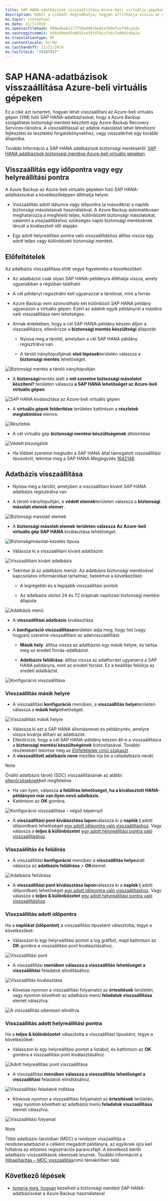 ```yaml
---
title: SAP HANA-adatbázisok visszaállítása Azure-beli virtuális gépeken
description: Ebből a cikkből megtudhatja, hogyan állíthatja vissza az Azure Virtual Machines-on futó SAP HANA adatbázisokat.
ms.topic: conceptual
ms.date: 11/7/2019
ms.openlocfilehash: 999edba61177758ad9039e81e789efcef99ca1de
ms.sourcegitcommit: e50a39eb97a0b52ce35fd7b1cf16c7a9091d5a2a
ms.translationtype: MT
ms.contentlocale: hu-HU
ms.lasthandoff: 11/21/2019
ms.locfileid: "74287917"
---
```

# <a name="restore-sap-hana-databases-on-azure-vms"></a>SAP HANA-adatbázisok visszaállítása Azure-beli virtuális gépeken

Ez a cikk azt ismerteti, hogyan lehet visszaállítani az Azure-beli virtuális gépen (VM) futó SAP HANA-adatbázisokat, hogy a Azure Backup szolgáltatás biztonsági mentést készített egy Azure Backup Recovery Services-tárolóra. A visszaállítással az adatok másolatait lehet létrehozni fejlesztési és tesztelési forgatókönyvekhez, vagy visszatérhet egy korábbi állapotba.

További információ a SAP HANA adatbázisok biztonsági mentéséről: [SAP HANA adatbázisok biztonsági mentése Azure-beli virtuális gépeken](https://docs.microsoft.com/azure/backup/backup-azure-sap-hana-database).

## <a name="restore-to-a-point-in-time-or-to-a-recovery-point"></a>Visszaállítás egy időpontra vagy egy helyreállítási pontra

A Azure Backup az Azure-beli virtuális gépeken futó SAP HANA-adatbázisokat a következőképpen állíthatja helyre:

* Visszaállítás adott dátumra vagy időpontra (a másodikra) a naplók biztonsági másolatainak használatával. A Azure Backup automatikusan meghatározza a megfelelő teljes, különbözeti biztonsági másolatokat, valamint a visszaállításhoz szükséges napló biztonsági mentésének láncát a kiválasztott idő alapján.

* Egy adott helyreállítási pontra való visszaállításhoz állítsa vissza egy adott teljes vagy különbözeti biztonsági mentést.

## <a name="prerequisites"></a>Előfeltételek

Az adatbázis visszaállítása előtt vegye figyelembe a következőket:

* Az adatbázist csak olyan SAP HANA-példányra állíthatja vissza, amely ugyanabban a régióban található

* A cél példányt regisztrálni kell ugyanazzal a tárolóval, mint a forrás

* Azure Backup nem azonosítható két különböző SAP HANA példány ugyanazon a virtuális gépen. Ezért az adatok egyik példányról a másikra való visszaállítása nem lehetséges.

* Annak érdekében, hogy a cél SAP HANA-példány készen álljon a visszaállításra, ellenőrizze a **biztonsági mentés készültségi** állapotát:

  * Nyissa meg a tárolót, amelyben a cél SAP HANA példány regisztrálva van

  * A tároló irányítópultjának **első lépések**területén válassza a **biztonsági mentés** lehetőséget.

![Biztonsági mentés a tároló irányítópultján](media/sap-hana-db-restore/getting-started-backup.png)

* A **biztonsági**mentés alatt a **mit szeretne biztonsági másolatot készíteni?** területen válassza **a SAP HANA lehetőséget az Azure-beli virtuális gépen**

![SAP HANA kiválasztása az Azure-beli virtuális gépen](media/sap-hana-db-restore/sap-hana-backup.png)

* A **virtuális gépek felderítése** területen kattintson a **részletek megtekintése** elemre.

![Részletek](media/sap-hana-db-restore/view-details.png)

* A cél virtuális gép **biztonsági mentési készültségének** áttekintése

![Védett kiszolgálók](media/sap-hana-db-restore/protected-servers.png)

* Ha többet szeretne megtudni a SAP HANA által támogatott visszaállítási típusokról, tekintse meg a SAP HANA Megjegyzés [1642148](https://launchpad.support.sap.com/#/notes/1642148)

## <a name="restore-a-database"></a>Adatbázis visszaállítása

* Nyissa meg a tárolót, amelyben a visszaállítani kívánt SAP HANA adatbázis regisztrálva van

* A tároló irányítópultján, a **védett elemek**területen válassza a **biztonsági másolati elemek elemet** .

![Biztonsági másolati elemek](media/sap-hana-db-restore/backup-items.png)

* A **biztonsági másolati elemek** **területen válassza** **Az Azure-beli virtuális gép SAP HANA** kiválasztása lehetőséget.

![Biztonságimásolat-kezelés típusa](media/sap-hana-db-restore/backup-management-type.png)

* Válassza ki a visszaállítani kívánt adatbázist

 ![Visszaállítani kívánt adatbázis](media/sap-hana-db-restore/database-to-restore.png)

* Tekintse át az adatbázis menüt. Az adatbázis biztonsági mentésével kapcsolatos információkat tartalmaz, beleértve a következőket:

  * A legrégebbi és a legújabb visszaállítási pontok

  * Az adatbázis utolsó 24 és 72 órájának naplózási biztonsági mentési állapota

![Adatbázis menü](media/sap-hana-db-restore/database-menu.png)

* A **visszaállítási adatbázis** kiválasztása

* A **konfiguráció visszaállítása**területen adja meg, hogy hol (vagy hogyan) szeretné visszaállítani az adatvisszaállítást:

  * **Másik hely**: állítsa vissza az adatbázist egy másik helyre, és tartsa meg az eredeti forrás-adatbázist.

  * **Adatbázis felülírása**: állítsa vissza az adatforrást ugyanarra a SAP HANA példányra, mint az eredeti forrást. Ez a beállítás felülírja az eredeti adatbázist.

![Konfiguráció visszaállítása](media/sap-hana-db-restore/restore-configuration.png)

### <a name="restore-to-alternate-location"></a>Visszaállítás másik helyre

* A visszaállítási **konfiguráció** menüben, a **visszaállítás helye**területen válassza a **másik hely**lehetőséget.

![Visszaállítás másik helyre](media/sap-hana-db-restore/restore-alternate-location.png)

* Válassza ki azt a SAP HANA állomásnevet és példánynév, amelyre vissza kívánja állítani az adatbázist.
* Ellenőrizze, hogy a cél SAP HANA-példány készen áll-e a visszaállításra a **biztonsági mentési készültségének** biztosításával. További részletekért tekintse meg az [Előfeltételek című szakaszt](#prerequisites) .
* A **visszaállított adatbázis neve** mezőbe írja be a céladatbázis nevét.

> [!NOTE]
> Önálló adatbázis tároló (SDC) visszaállításának az alábbi [ellenőrzéseknek](backup-azure-sap-hana-database-troubleshoot.md#single-container-database-sdc-restore)kell megfelelnie.

* Ha van ilyen, válassza **a felülírás lehetőséget, ha a kiválasztott HANA-példányon már van ilyen nevű adatbázis**.
* Kattintson az **OK** gombra.

![Konfiguráció visszaállítása – végső képernyő](media/sap-hana-db-restore/restore-configuration-last.png)

* A **visszaállítási pont kiválasztása lapon**válassza ki a **naplók (** adott időpontban) lehetőséget [egy adott időpontra való visszaállításhoz](#restore-to-a-specific-point-in-time). Vagy válassza a **teljes & különbözetet** [egy adott helyreállítási pontra való visszaállításhoz](#restore-to-a-specific-recovery-point).

### <a name="restore-and-overwrite"></a>Visszaállítás és felülírás

* A visszaállítási **konfiguráció** menüben a **visszaállítás helye**alatt válassza az **adatbázis felülírása** > **OK**elemet.

![Adatbázis felülírása](media/sap-hana-db-restore/overwrite-db.png)

* A **visszaállítási pont kiválasztása lapon**válassza ki a **naplók (** adott időpontban) lehetőséget [egy adott időpontra való visszaállításhoz](#restore-to-a-specific-point-in-time). Vagy válassza a **teljes & különbözetet** [egy adott helyreállítási pontra való visszaállításhoz](#restore-to-a-specific-recovery-point).

### <a name="restore-to-a-specific-point-in-time"></a>Visszaállítás adott időpontra

Ha a **naplókat (időpontot)** a visszaállítási típusként választotta, tegye a következőket:

* Válasszon ki egy helyreállítási pontot a log gráfból, majd kattintson az **OK** gombra a visszaállítási pont kiválasztásához.

![Visszaállítási pont](media/sap-hana-db-restore/restore-point.png)

* A visszaállítási **menüben válassza a visszaállítás** **lehetőséget a visszaállítási** feladatok elindításához.

![Visszaállítás kiválasztása](media/sap-hana-db-restore/restore-restore.png)

* Kövesse nyomon a visszaállítási folyamatot az **értesítések** területén, vagy nyomon követheti az adatbázis menü **feladatok visszaállítása** elemét választva.

![A visszaállítás sikeresen elindítva](media/sap-hana-db-restore/restore-triggered.png)

### <a name="restore-to-a-specific-recovery-point"></a>Visszaállítás adott helyreállítási pontra

Ha a **teljes & különbözetet** választotta a visszaállítási típusként, tegye a következőket:

* Válasszon ki egy helyreállítási pontot a listából, és kattintson az **OK** gombra a visszaállítási pont kiválasztásához.

![Adott helyreállítási pont visszaállítása](media/sap-hana-db-restore/specific-recovery-point.png)

* A visszaállítási **menüben válassza a visszaállítás** **lehetőséget a visszaállítási** feladatok elindításához.

![Visszaállítási feladatok indítása](media/sap-hana-db-restore/restore-specific.png)

* Kövesse nyomon a visszaállítási folyamatot az **értesítések** területén, vagy nyomon követheti az adatbázis menü **feladatok visszaállítása** elemét választva.

![Visszaállítási folyamat](media/sap-hana-db-restore/restore-progress.png)

> [!NOTE]
> Több adatbázis-tárolóban (MDC) a rendszer visszaállítja a rendszeradatbázist a célként megadott példányra, az egyiknek újra kell futtatnia az előzetes regisztrációs parancsfájlt. A következő bérlői adatbázis-visszaállítások sikeresek lesznek. További információt a [Hibaelhárítás – MDC visszaállítás](backup-azure-sap-hana-database-troubleshoot.md#multiple-container-database-mdc-restore)című témakörben talál.

## <a name="next-steps"></a>Következő lépések

* [Ismerje meg, hogyan](sap-hana-db-manage.md) kezelheti a biztonsági mentést SAP HANA-adatbázisokat a Azure Backup használatával
